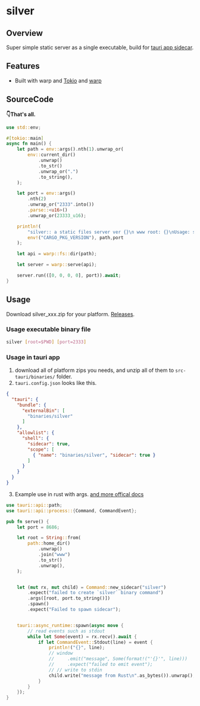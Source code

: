 # silver

## Overview
Super simple static server as a single executable, build for [tauri app sidecar](https://tauri.app/zh/v1/guides/building/sidecar/).

## Features
- Built with warp and [Tokio](https://github.com/tokio-rs/tokio) and [warp](https://github.com/seanmonstar/warp)


## SourceCode

**👇That's all.**

```rust
use std::env;

#[tokio::main]
async fn main() {
    let path = env::args().nth(1).unwrap_or(
        env::current_dir()
            .unwrap()
            .to_str()
            .unwrap_or(".")
            .to_string(),
    );

    let port = env::args()
        .nth(2)
        .unwrap_or("2333".into())
        .parse::<u16>()
        .unwrap_or(23333_u16);

    println!(
        "silver:: a static files server ver {}\n www root: {}\nUsage: silver [root_dir=$PWD] [port=2333]\nhttp://0.0.0.0:{}\n",
        env!("CARGO_PKG_VERSION"), path,port
    );

    let api = warp::fs::dir(path);

    let server = warp::serve(api);

    server.run(([0, 0, 0, 0], port)).await;
}

```

## Usage

Download silver_xxx.zip for your platform. [Releases](https://github.com/charlzyx/silver/releases).

### Usage executable binary file

```sh
silver [root=$PWD] [port=2333]
```



### Usage in tauri app
1. download all of platform zips you needs, and unzip all of them to `src-tauri/binaries/` folder.
2. `tauri.config.json` looks like this.

```json
{
  "tauri": {
    "bundle": {
      "externalBin": [
        "binaries/silver"
      ]
    },
    "allowlist": {
      "shell": {
        "sidecar": true,
        "scope": [
          { "name": "binaries/silver", "sidecar": true }
        ]
      }
    }
  }
}
```

3. Example use in rust with args. [and more offical docs](https://tauri.app/zh/v1/guides/building/sidecar/)

```rust
use tauri::api::path;
use tauri::api::process::{Command, CommandEvent};

pub fn serve() {
    let port = 8686;

    let root = String::from(
        path::home_dir()
            .unwrap()
            .join("www")
            .to_str()
            .unwrap(),
    );


    let (mut rx, mut child) = Command::new_sidecar("silver")
        .expect("failed to create `silver` binary command")
        .args([root, port.to_string()])
        .spawn()
        .expect("Failed to spawn sidecar");


    tauri::async_runtime::spawn(async move {
        // read events such as stdout
        while let Some(event) = rx.recv().await {
            if let CommandEvent::Stdout(line) = event {
                println!("{}", line);
                // window
                //     .emit("message", Some(format!("'{}'", line)))
                //     .expect("failed to emit event");
                // // write to stdin
                child.write("message from Rust\n".as_bytes()).unwrap();
            }
        }
    });
}
```
